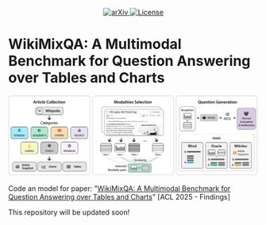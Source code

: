 <p align="center">
  <!-- <a href="">
    <img alt="Data" src="https://img.shields.io/badge/🤗%20Hugging%20Face-Model-purple">
  </a> -->
  <a href="https://arxiv.org/abs/2506.15594">
    <img alt="arXiv" src="https://img.shields.io/badge/arXiv-Paper-red">
  </a>
  <a href="https://opensource.org/licenses/MIT">
    <img alt="License" src="https://img.shields.io/badge/License-MIT-green.svg">
  </a>
</p>

# WikiMixQA: A Multimodal Benchmark for Question Answering over Tables and Charts

<p align="center">
  <img src="assets/wikimix_process.png" alt="Model Overview" width="1000"/>
</p>

<!-- [![License: MIT](https://img.shields.io/badge/License-MIT-green.svg)](https://opensource.org/licenses/MIT)  -->

Code an model for paper: "[WikiMixQA: A Multimodal Benchmark for Question Answering over Tables and Charts](https://arxiv.org/abs/2506.15594)" [ACL 2025 - Findings]

This repository will be updated soon!